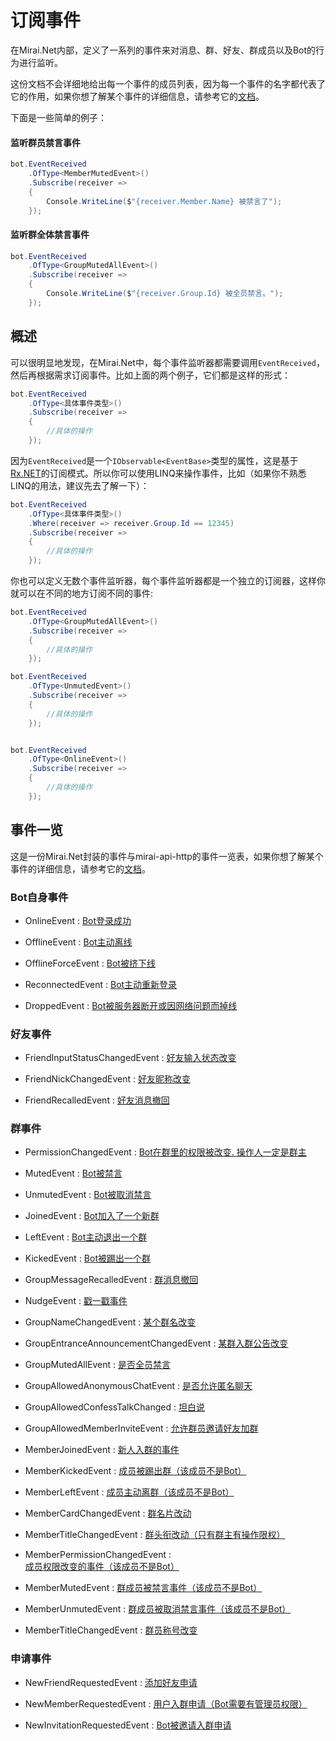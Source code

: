 # 订阅事件

在Mirai.Net内部，定义了一系列的事件来对消息、群、好友、群成员以及Bot的行为进行监听。

这份文档不会详细地给出每一个事件的成员列表，因为每一个事件的名字都代表了它的作用，如果你想了解某个事件的详细信息，请参考它的[文档](https://docs.mirai.mamoe.net/mirai-api-http/api/EventType.html)。

下面是一些简单的例子：

#### 监听群员禁言事件

```cs
bot.EventReceived
    .OfType<MemberMutedEvent>()
    .Subscribe(receiver =>
    {
        Console.WriteLine($"{receiver.Member.Name} 被禁言了");
    });
```

#### 监听群全体禁言事件

```cs
bot.EventReceived
    .OfType<GroupMutedAllEvent>()
    .Subscribe(receiver =>
    {
        Console.WriteLine($"{receiver.Group.Id} 被全员禁言。");
    });
```

## 概述

可以很明显地发现，在Mirai.Net中，每个事件监听器都需要调用`EventReceived`，然后再根据需求订阅事件。比如上面的两个例子，它们都是这样的形式：

```cs
bot.EventReceived
    .OfType<具体事件类型>()
    .Subscribe(receiver =>
    {
        //具体的操作
    });
```

因为`EventReceived`是一个`IObservable<EventBase>`类型的属性，这是基于[Rx.NET](https://github.com/dotnet/reactive)的订阅模式。所以你可以使用LINQ来操作事件，比如（如果你不熟悉LINQ的用法，建议先去了解一下）：

```cs
bot.EventReceived
    .OfType<具体事件类型>()
    .Where(receiver => receiver.Group.Id == 12345)
    .Subscribe(receiver =>
    {
        //具体的操作
    });
```

你也可以定义无数个事件监听器，每个事件监听器都是一个独立的订阅器，这样你就可以在不同的地方订阅不同的事件:

```cs
bot.EventReceived
    .OfType<GroupMutedAllEvent>()
    .Subscribe(receiver =>
    {
        //具体的操作
    });

bot.EventReceived
    .OfType<UnmutedEvent>()
    .Subscribe(receiver =>
    {
        //具体的操作
    });


bot.EventReceived
    .OfType<OnlineEvent>()
    .Subscribe(receiver =>
    {
        //具体的操作
    });
```

## 事件一览

这是一份Mirai.Net封装的事件与mirai-api-http的事件一览表，如果你想了解某个事件的详细信息，请参考它的[文档](https://docs.mirai.mamoe.net/mirai-api-http/api/EventType.html)。

### Bot自身事件

+ OnlineEvent : [Bot登录成功](https://docs.mirai.mamoe.net/mirai-api-http/api/EventType.html#bot登录成功)

+ OfflineEvent : [Bot主动离线](https://docs.mirai.mamoe.net/mirai-api-http/api/EventType.html#bot主动离线)

+ OfflineForceEvent : [Bot被挤下线](https://docs.mirai.mamoe.net/mirai-api-http/api/EventType.html#bot被挤下线)

+ ReconnectedEvent : [Bot主动重新登录](https://docs.mirai.mamoe.net/mirai-api-http/api/EventType.html#bot主动重新登录)

+ DroppedEvent : [Bot被服务器断开或因网络问题而掉线](https://docs.mirai.mamoe.net/mirai-api-http/api/EventType.html#bot被服务器断开或因网络问题而掉线)

### 好友事件

+ FriendInputStatusChangedEvent : [好友输入状态改变](https://docs.mirai.mamoe.net/mirai-api-http/api/EventType.html#好友输入状态改变)

+ FriendNickChangedEvent : [好友昵称改变](https://docs.mirai.mamoe.net/mirai-api-http/api/EventType.html#好友昵称改变)

+ FriendRecalledEvent : [好友消息撤回](https://docs.mirai.mamoe.net/mirai-api-http/api/EventType.html#群消息撤回)

### 群事件

+ PermissionChangedEvent : [Bot在群里的权限被改变. 操作人一定是群主](https://docs.mirai.mamoe.net/mirai-api-http/api/EventType.html#bot在群里的权限被改变.操作人一定是群主)

+ MutedEvent : [Bot被禁言](https://docs.mirai.mamoe.net/mirai-api-http/api/EventType.html#bot被禁言)

+ UnmutedEvent : [Bot被取消禁言](https://docs.mirai.mamoe.net/mirai-api-http/api/EventType.html#bot被取消禁言)

+ JoinedEvent : [Bot加入了一个新群](https://docs.mirai.mamoe.net/mirai-api-http/api/EventType.html#bot加入了一个新群)

+ LeftEvent : [Bot主动退出一个群](https://docs.mirai.mamoe.net/mirai-api-http/api/EventType.html#bot主动退出一个群)

+ KickedEvent : [Bot被踢出一个群](https://docs.mirai.mamoe.net/mirai-api-http/api/EventType.html#bot被踢出一个群)

+ GroupMessageRecalledEvent : [群消息撤回](https://docs.mirai.mamoe.net/mirai-api-http/api/EventType.html#群消息撤回)

+ NudgeEvent : [戳一戳事件](https://docs.mirai.mamoe.net/mirai-api-http/api/EventType.html#戳一戳事件)

+ GroupNameChangedEvent : [某个群名改变](https://docs.mirai.mamoe.net/mirai-api-http/api/EventType.html#某个群名改变)

+ GroupEntranceAnnouncementChangedEvent : [某群入群公告改变](https://docs.mirai.mamoe.net/mirai-api-http/api/EventType.html#某群入群公告改变)

+ GroupMutedAllEvent : [是否全员禁言](https://docs.mirai.mamoe.net/mirai-api-http/api/EventType.html#全员禁言)

+ GroupAllowedAnonymousChatEvent : [是否允许匿名聊天](https://docs.mirai.mamoe.net/mirai-api-http/api/EventType.html#匿名聊天)

+ GroupAllowedConfessTalkChanged : [坦白说](https://docs.mirai.mamoe.net/mirai-api-http/api/EventType.html#坦白说)

+ GroupAllowedMemberInviteEvent : [允许群员邀请好友加群](https://docs.mirai.mamoe.net/mirai-api-http/api/EventType.html#允许群员邀请好友加群)

+ MemberJoinedEvent : [新人入群的事件](https://docs.mirai.mamoe.net/mirai-api-http/api/EventType.html#新人入群的事件)

+ MemberKickedEvent : [成员被踢出群（该成员不是Bot）](https://docs.mirai.mamoe.net/mirai-api-http/api/EventType.html#成员被踢出群-该成员不是bot)

+ MemberLeftEvent : [成员主动离群（该成员不是Bot）](https://docs.mirai.mamoe.net/mirai-api-http/api/EventType.html#成员主动离群-该成员不是bot)

+ MemberCardChangedEvent : [群名片改动](https://docs.mirai.mamoe.net/mirai-api-http/api/EventType.html#群名片改动)

+ MemberTitleChangedEvent : [群头衔改动（只有群主有操作限权）](https://docs.mirai.mamoe.net/mirai-api-http/api/EventType.html#群头衔改动-只有群主有操作限权)

+ MemberPermissionChangedEvent : [成员权限改变的事件（该成员不是Bot）](https://docs.mirai.mamoe.net/mirai-api-http/api/EventType.html#成员权限改变的事件-该成员不是bot)

+ MemberMutedEvent : [群成员被禁言事件（该成员不是Bot）](https://docs.mirai.mamoe.net/mirai-api-http/api/EventType.html#群成员被禁言事件-该成员不是bot)

+ MemberUnmutedEvent : [群成员被取消禁言事件（该成员不是Bot）](https://docs.mirai.mamoe.net/mirai-api-http/api/EventType.html#群成员被取消禁言事件-该成员不是bot)

+ MemberTitleChangedEvent : [群员称号改变](https://docs.mirai.mamoe.net/mirai-api-http/api/EventType.html#群员称号改变)

### 申请事件

+ NewFriendRequestedEvent : [添加好友申请](https://docs.mirai.mamoe.net/mirai-api-http/api/EventType.html#添加好友申请)

+ NewMemberRequestedEvent : [用户入群申请（Bot需要有管理员权限）](https://docs.mirai.mamoe.net/mirai-api-http/api/EventType.html#用户入群申请-bot需要有管理员权限)

+ NewInvitationRequestedEvent : [Bot被邀请入群申请](https://docs.mirai.mamoe.net/mirai-api-http/api/EventType.html#bot被邀请入群申请)